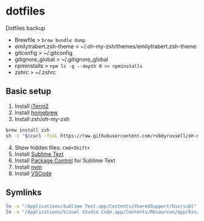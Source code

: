 # dotfiles
Dotfiles backup

* Brewfile > `brew bundle dump`
* emilytrabert.zsh-theme > ~/.oh-my-zsh/themes/emilytrabert.zsh-theme
* gitconfig > ~/.gitconfig
* gitignore_global > ~/.gitignore_global
* npminstalls > `npm ls -g --depth 0 >> npminstalls`
* zshrc > ~/.zshrc

## Basic setup

1. Install [iTerm2](https://iterm2.com/)
2. Install [homebrew](https://brew.sh/)
3. Install zsh/oh-my-zsh
```bash
brew install zsh
sh -c "$(curl -fsSL https://raw.githubusercontent.com/robbyrussell/oh-my-zsh/master/tools/install.sh)"
```
4. Show hidden files: `Cmd+Shift+`
5. Install [Sublime Text](https://www.sublimetext.com/download)
6. Install [Package Control](https://packagecontrol.io/installation) for Sublime Text
7. Install [nvm](https://github.com/nvm-sh/nvm)
7. Install [VSCode](https://code.visualstudio.com/Download)


## Symlinks

```bash
ln -s "/Applications/Sublime Text.app/Contents/SharedSupport/bin/subl" /usr/local/bin/subl
ln -s "/Applications/Visual Studio Code.app/Contents/Resources/app/bin/code" /usr/local/bin/code
```
